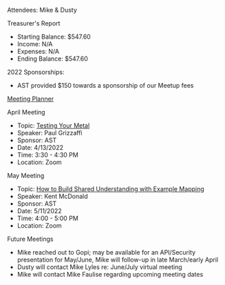 Attendees: Mike & Dusty

Treasurer's Report
- Starting Balance: $547.60
- Income: N/A
- Expenses: N/A
- Ending Balance: $547.60

2022 Sponsorships:
- AST provided $150 towards a sponsorship of our Meetup fees

[Meeting Planner](https://docs.google.com/spreadsheets/d/1qY6O5bR5MWBwRZ-iIOG0dUWdoj8bld_chOMgfkDfrik/edit?usp=sharing)

April Meeting
- Topic: [Testing Your Metal](https://www.meetup.com/des-moines-area-quality-assurance-association/events/283927752/)
- Speaker: Paul Grizzaffi
- Sponsor: AST
- Date: 4/13/2022
- Time: 3:30 - 4:30 PM
- Location: Zoom

May Meeting
- Topic: [How to Build Shared Understanding with Example Mapping](https://www.meetup.com/des-moines-area-quality-assurance-association/events/283467400/)
- Speaker: Kent McDonald
- Sponsor: AST
- Date: 5/11/2022
- Time: 4:00 - 5:00 PM
- Location: Zoom

Future Meetings
- Mike reached out to Gopi; may be available for an API/Security presentation for May/June, Mike will follow-up in late March/early April
- Dusty will contact Mike Lyles re: June/July virtual meeting
- Mike will contact Mike Faulise regarding upcoming meeting dates

